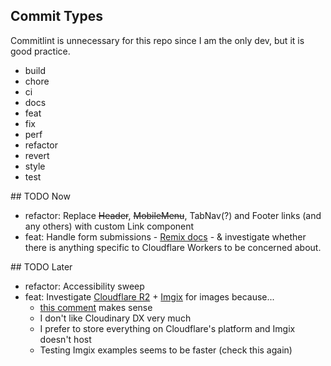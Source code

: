## Commit Types

Commitlint is unnecessary for this repo since I am the only dev, but it is good practice.

- build
- chore
- ci
- docs
- feat
- fix
- perf
- refactor
- revert
- style
- test

## TODO Now

- refactor: Replace ~~Header~~, ~~MobileMenu~~, TabNav(?) and Footer links (and any others) with custom Link component
- feat: Handle form submissions - [Remix docs](https://remix.run/docs/en/v1/guides/data-writes) - & investigate whether there is anything specific to Cloudflare Workers to be concerned about.

## TODO Later

- refactor: Accessibility sweep
- feat: Investigate [Cloudflare R2](https://blog.cloudflare.com/r2-open-beta/) + [Imgix](https://imgix.com/) for images because...
  - [this comment](https://github.com/remix-run/remix/discussions/2905#discussioncomment-2686431) makes sense
  - I don't like Cloudinary DX very much
  - I prefer to store everything on Cloudflare's platform and Imgix doesn't host
  - Testing Imgix examples seems to be faster (check this again)
